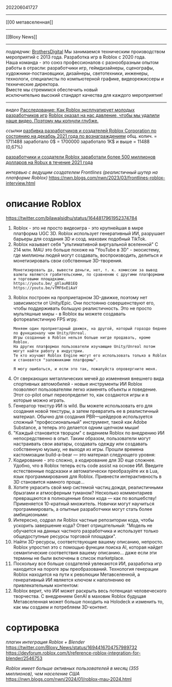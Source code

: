 202206041727
***
[[00 метавселенная]]
***

[[Bloxy News]]

***

*подрядчик:*
[BrothersDigital](https://www.roblox.com/groups/14700098/BrothersDigital#!/about)
Мы занимаемся техническим производством мероприятий с 2013 года. Разработка игр в Roblox с 2020 года.  
Наша команда - это союз профессионалов с разнообразным опытом работы в отрасли: разработчики игр, геймдизайнеры, сценографы, художники-постановщики, дизайнеры, светотехники, инженеры, технологи, специалисты по компьютерной графике, видеорежиссеры и технические директора.  
Вместе мы стремимся обеспечить новый  
исключительно высокий стандарт качества для каждого мероприятия!
***
*видео*
[Расследование: Как Roblox эксплуатирует молодых разработчиков игр](https://youtu.be/_gXlauRB1EQ)
[Roblox оказал на нас давление, чтобы мы удалили наше видео. Поэтому мы копнули глубже.](https://youtu.be/vTMF6xEiAaY)

*ссылки*
[разбивка разработчиков и создателей Roblox Corporation по состоянию на декабрь 2021 года по вознаграждениям](https://www.statista.com/statistics/1191213/roblox-developer-creator-breakdown-rewards/)
общ. колич. = 1711488
заработало 0$ = 1700000
заработало 1K$ и выше = 11488 (0,67%)

[разработчики и создатели Roblox заработали более 500 миллионов долларов на Robux в течение 2021 года](https://www.gamesindustry.biz/roblox-developers-and-creators-earned-over-500m-in-robux-during-2021)

*интервью с ведущим создателем Frontlines (реалистичный шутер на платформе Roblox)*
https://nwn.blogs.com/nwn/2023/03/frontlines-roblox-interview.html

# описание Roblox
https://twitter.com/bilawalsidhu/status/1644817961952374784
1. Roblox - это не просто видеоигра - это крупнейшая в мире платформа UGC 3D.
   Roblox использует генеративный ИИ, разрушает барьеры для создания 3D и созд. маховик подобный TikTok.
2. Roblox называет себя "ультимативной виртуальной вселенной"
   С 214 млн. MAU это больше похоже на "YouTube в 3D" - экосистему, где миллионы людей могут создавать, воспроизводить, делиться и монетизировать свои собственные 3D-творения.
   ```
   Монетизировать да, вывести деньги, нет, т. к. комиссии за вывод валюты являются грабительскими, по сравнению с другими платформами и торговыми площадками.
   https://youtu.be/_gXlauRB1EQ
   https://youtu.be/vTMF6xEiAaY
   ```
3. Roblox построен на проприетарном 3D-движке, поэтому нет зависимости от Unity/Epic.
   Они постоянно совершенствуют его, чтобы поддерживать большую реалистичность.
   Это не просто мультяшные миры - в Roblox вы можете создавать фотореалистичную FPS игру.
   ```
   Меняем один проприетарный движок, на другой, который гораздо беднее по функционалу чем Unity/Unreal.
   Игры созданные в Roblox нельзя больше нигде продавать, кроме Roblox.
   На других платформах пользователи изучающие Unity/Unreal потом могут найти работу в индустрии. 
   Те кто изучают Roblox Engine могут его использовать только в Roblox и становятся "заложниками платформы".
   
   Я могу ошибаться, и если это так, пожалуйста опровергните меня.
   ```
4. От сверкающих металлических мечей до изменения внешнего вида спортивных автомобилей - новые инструменты ИИ Roblox позволяют пользователям легко изменять объекты и поведение. Этот co-pilot опыт переопределит то, как создаются игры и в которые можно играть.
5. Генератор текстур ИИ is wild. Вы можете использовать его для создания новой текстуры, а затем превратить ее в реалистичный материал. 
   Обычно для создания PBR—шейдеров используется сложный "профессиональный" инструмент, такой как Adobe Substance, а теперь это делается одним щелчком мыши!
6. "Каждый становится творцом" с видением Roblox по внедрению ИИ непосредственно в опыт.
   Таким образом, пользователи могут настраивать свои аватары, создавать одежду или создавать собственную музыку, не выходя из игры.
   Прошли времена кастомизации build-a-bear — это материал следующего уровня:
7. Кодирование - это сложно, а кодирование для 3D еще сложнее.
   Удобно, что в Roblox теперь есть code assist на основе ИИ.
   Введите естественные подсказки и автоматически преобразуйте их в Lua, язык программирования для Roblox.
   Привнести интерактивность в 3D становится намного проще...
8. Хотите украсить свой мир системой частиц дождя, реалистичными брызгами и атмосферным туманом?
   Несколько комментариев превращаются в полноценные блоки кода — как по волшебству! 
   Применяется 10-кратный множитель. Новички могут научиться программировать, а опытные разработчики могут стать более амбициозными:
9. Интересно, содрал ли Roblox частные репозитории кода, чтобы ускорить завершение кода?
   Ответ отрицательный: "Модель не обучается на данных частного разработчика и использует только общедоступные ресурсы торговой площадки".
10. Найти 3D-ресурсы, соответствующие вашему описанию, непросто. Roblox упростил это с помощью функции поиска AI, которая найдет семантические соответствия вашему описанию... даже если эти термины не были включены в список marketplace.
11. Поскольку все больше создателей увлекаются ИИ, разработка игр находится на пороге эры преобразований. Технология генерации Roblox находится на пути к революции Метавселенной, а генеративный ИИ является ключом к наполнению ее привлекательным контентом:
12. Roblox верит, что ИИ может раскрыть весь потенциал человеческого творчества. С внедрением GenAI в маховик Roblox будущая Метавселенная может больше походить на Holodeck и изменить то, как мы создаем и потребляем 3D-контент.

# сортировка
*плагин интеграция Roblox + Blender*
https://twitter.com/Bloxy_News/status/1694416704757989732
https://devforum.roblox.com/t/reference-roblox-integration-for-blender/2546753

*Roblox имеет больше активных пользователей в месяц (355 миллионов), чем население США*
https://nwn.blogs.com/nwn/2024/01/roblox-mau-2024.html